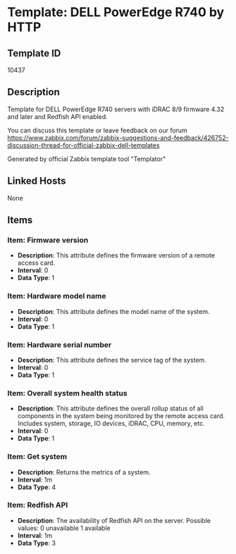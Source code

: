 # Template: DELL PowerEdge R740 by HTTP

## Template ID
10437

## Description
Template for DELL PowerEdge R740 servers with iDRAC 8/9 firmware 4.32 and later and Redfish API enabled.

You can discuss this template or leave feedback on our forum https://www.zabbix.com/forum/zabbix-suggestions-and-feedback/426752-discussion-thread-for-official-zabbix-dell-templates

Generated by official Zabbix template tool "Templator"

## Linked Hosts
None

## Items

### Item: Firmware version
- **Description**: This attribute defines the firmware version of a remote access card.
- **Interval**: 0
- **Data Type**: 1

### Item: Hardware model name
- **Description**: This attribute defines the model name of the system.
- **Interval**: 0
- **Data Type**: 1

### Item: Hardware serial number
- **Description**: This attribute defines the service tag of the system.
- **Interval**: 0
- **Data Type**: 1

### Item: Overall system health status
- **Description**: This attribute defines the overall rollup status of all components in the system being monitored by the remote access card. Includes system, storage, IO devices, iDRAC, CPU, memory, etc.
- **Interval**: 0
- **Data Type**: 1

### Item: Get system
- **Description**: Returns the metrics of a system.
- **Interval**: 1m
- **Data Type**: 4

### Item: Redfish API
- **Description**: The availability of Redfish API on the server.
Possible values:
  0 unavailable
  1 available
- **Interval**: 1m
- **Data Type**: 3

